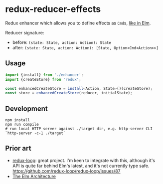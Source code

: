 # redux-reducer-effects

Redux enhancer which allows you to define effects as `Cmd`s, [like in Elm](http://guide.elm-lang.org/architecture/effects/).

Reducer signature:
* before: `(state: State, action: Action): State`
* after: `(state: State, action: Action): [State, Option<Cmd<Action>>]`

## Usage

``` ts
import {install} from './enhancer';
import {createStore} from 'redux';

const enhancedCreateStore = install<Action, State>()(createStore);
const store = enhancedCreateStore(reducer, initialState);
```

## Development

```
npm install
npm run compile
# run local HTTP server against ./target dir, e.g. http-server CLI `http-server -c-1 ./target`
```

## Prior art
* [redux-loop](https://github.com/redux-loop/redux-loop): great project. I'm keen to integrate with this, although it's API is quite far behind Elm's latest, and it's not currently type safe. https://github.com/redux-loop/redux-loop/issues/87
* [The Elm Architecture](https://github.com/evancz/elm-architecture-tutorial)
